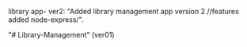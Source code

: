 library app- ver2: "Added library management app version 2 //features added node-express/".

"# Library-Management" (ver01)

